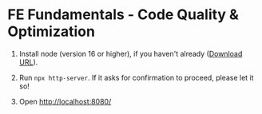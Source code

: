 # FE Fundamentals - Code Quality & Optimization

1. Install node (version 16 or higher), if you haven't already ([Download URL](https://nodejs.org/en/download)).

2. Run `npx http-server`. If it asks for confirmation to proceed, please let it so!

3. Open [http://localhost:8080/](http://localhost:8080/)
